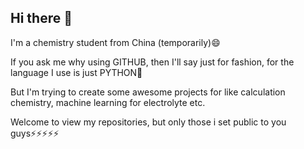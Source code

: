 ## Hi there 👋
I'm a chemistry student from China (temporarily)😄

If you ask me why using GITHUB, then I'll say just for fashion, for the language I use is just PYTHON🤔

But I'm trying to create some awesome projects for like calculation chemistry, machine learning for electrolyte etc.

Welcome to view my repositories, but only those i set public to you guys⚡⚡⚡⚡⚡
<!--
**shanyuyama/shanyuyama** is a ✨ _special_ ✨ repository because its `README.md` (this file) appears on your GitHub profile.

Here are some ideas to get you started:

- 🔭 I’m currently working on ...
- 🌱 I’m currently learning ...
- 👯 I’m looking to collaborate on ...
- 🤔 I’m looking for help with ...
- 💬 Ask me about ...
- 📫 How to reach me: ...
- 😄 Pronouns: ...
- ⚡ Fun fact: ...
-->
